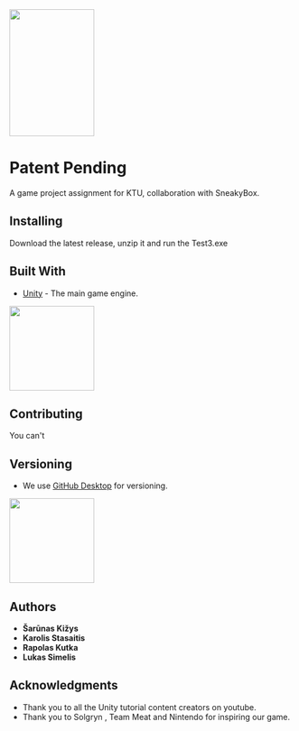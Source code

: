 <img src="https://cdn.discordapp.com/attachments/677905644170510348/684868641459535915/Asset_1-100.jpg" width="150" height="225"/>

# Patent Pending

A game project assignment for KTU, collaboration with SneakyBox.

## Installing

Download the latest release, unzip it and run the Test3.exe

## Built With

* [Unity](https://unity.com/) - The main game engine.

<img src="https://unity3d.com/files/images/ogimg.jpg" width="150" />

## Contributing

You can't

## Versioning

* We use [GitHub Desktop](https://desktop.github.com/) for versioning.

<img src="https://github.githubassets.com/images/modules/open_graph/github-mark.png" width="150" />

## Authors

* **Šarūnas Kižys** 
* **Karolis Stasaitis** 
* **Rapolas Kutka** 
* **Lukas Simelis** 

## Acknowledgments

* Thank you to all the Unity tutorial content creators on youtube.
* Thank you to Solgryn , Team Meat and Nintendo for inspiring our game.
